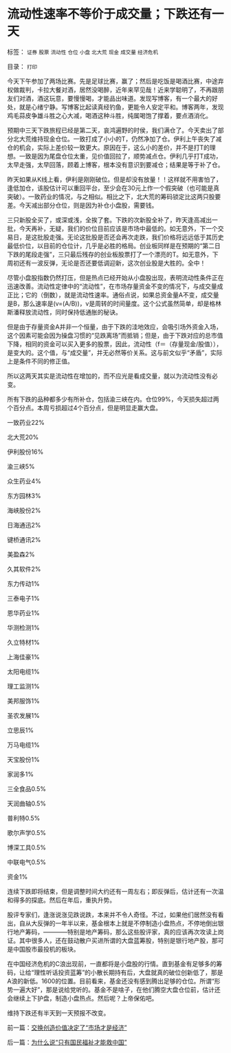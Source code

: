 # 流动性速率不等价于成交量；下跌还有一天

标签： `证券` `股票` `流动性` `仓位` `小盘` `北大荒` `现金` `成交量` `经济危机` 

目录： `打印`

今天下午参加了两场比赛。先是足球比赛，赢了；然后是吃饭是喝酒比赛，中途弃权做裁判，卡拉大餐对酒，居然没喝醉，近年来罕见哉！近来学聪明了，不再跟朋友们对酒，酒这玩意，要慢慢喝，才能品出味道。发现写博客，有一个最大的好处，就是心绪宁静。写博客比起读真经钓鱼，更能令人安定平和。博客两年，发现鸡毛蒜皮争雄斗胜之心大减，喝酒这种斗胜，纯属喝饱了撑着，要点酒消化。

预期中三天下跌旅程已经是第二天，哀鸿遍野的时侯，我们满仓了。今天卖出了部分北大荒维持现金仓位。一致打成了小小的T，仍然净加了仓。伊利上午丧失了减仓的机会，实际上差价较一致更大。原因在于，这么小的差价，并不是打T的理想。一致是因为尾盘仓位太重，见价值回拉了，顺势减点仓。伊利几乎打T成功，太早走强，太早回落，顾着上博客，根本没有意识到要减仓；结果是等于补了仓。

昨天如果从K线上看，伊利是刚刚破位。但是却没有放量！！这样就不用害怕了，逢低加仓，该股估计可以重回平台，至少会在30元上作一个假突破（也可能是真突破）。一致药业的情况，与之相似。相比之下，北大荒的筹码锁定比这两只股要差。今天减出部分仓位，则是因为补仓小盘股，需要钱。

三只新股全买了，或深或浅，全挨了套。下跌的次新股全补了，昨天逢高减出一批，今天再补，无疑，我们的价位目前应该是市场中最低的。如无意外，下一个交易日，是这批股走强。无论这批股是否还会再次走跌，我们价格将远远低于其历史最低价位，以目前的仓位计，几乎是必胜的格局。创业板同样是在预期的“第二日下跌的尾段走强”，三只最后残存的创业板股票打了一个漂亮的T。如无意外，下周初还有一波反弹，无论是否还要低调迎新，这次创业股是大胜的。全中！

尽管小盘股指数仍然打压，但是热点已经开始从小盘股出现，表明流动性条件正在迅速改善。流动性定律中的“流动性”，在市场存量资金不变的情况下，与成交量成正比；它的（倒数），就是流动性速率。通俗点说，如果总资金量A不变，成交量是B，那么速率是(v=(A/B))，v是周转的时间量度。这个公式虽然简单，却是格林斯潘释放流动性，同时保持低通胀的秘诀。

但是由于存量资金A并非一个恒量，由于下跌的洼地效应，会吸引场外资金入场，这个因素可能会因为操盘习惯的“见跌离场”而抵销；但是，由于下跌对应的总市值下降，相同的资金可以买入更多的股票，因此，流动性（f＝（存量现金/股值）），是变大的。这个值，与“成交量”，并无必然等价关系。这与前文似乎“矛盾”，实际上是条件不同的修正值。

所以这两天其实是流动性在增加的，而不应光是看成交量，就以为流动性没有必变。

所有下跌的品种都多少有所补仓，包括渝三峡在内。仓位99%，今天损失超过两个百分点。本周亏损超过4个百分点，但是明显走赢大盘。

一致药业22%

北大荒20%

伊利股份16%

渝三峡5%

众生药业4%

东方园林3%

海峡股份2%

日海通迅2%

键桥通讯2%

美盈森2%

久其软件2%

东力传动1%

三泰电子1%

恩华药业1%

华测检测1%

久立特材1%

上海佳豪1%

太阳电缆1%

理工监测1%

美邦服饰1%

圣农发展1%

立思辰1%

万马电缆1%

天宝股份1%

家润多1%

三全食品0.5%

天润曲轴0.5%

普利特0.5%

歌尔声学0.5%

博深工具0.5%

中联电气0.5%

资金1%

连续下跌即将结束，但是调整时间大约还有一周左右；即反弹后，估计还有一次温和得多的探底。然后在年后，重执升势。

股评专家们，逢涨说涨见跌说跌，本来并不令人奇怪。不过，如果他们居然没有看出，自从大反弹的一年半以来，基金根本上就是不停制造小盘热点，不停地倒出银行地产筹码，————特别是地产筹码，那么这些股评家，真的应该再次攻读上岗证。其中很多人，还在鼓动散户买进所谓的大盘蓝筹股，特别是银行地产股，那可是中国股市最投机的板块。

在中国经济危机的C浪出现前，一直都将是小盘股的行情。直到基金有足够多的筹码，让给“理性听话投资蓝筹”的小散长期持有后，大盘就真的破位创新低了，那是A浪的新低。1600的位置。目前看来，基金还没有感到腾出足够的仓位。所谓“形势一遍大好”，那是说给党听的。基金不是啥子，在他们腾空大盘仓位前，估计还会继续上下护盘，制造小盘热点。然后呢？上帝保佑吧。

维持下跌还有半天到一天预报不改变。





前一篇：[交换创造价值决定了“市场才是经济”](../../../2009/12/18/交换创造价值决定了“市场才是经济”.md)

后一篇：[为什么说“只有国民福祉才能救中国”](../../../2009/12/18/为什么说“只有国民福祉才能救中国”.md)